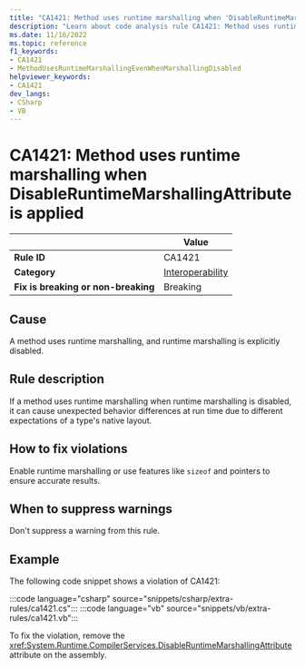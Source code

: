 ```yaml
---
title: "CA1421: Method uses runtime marshalling when 'DisableRuntimeMarshallingAttribute' is applied"
description: "Learn about code analysis rule CA1421: Method uses runtime marshalling when 'DisableRuntimeMarshallingAttribute' is applied"
ms.date: 11/16/2022
ms.topic: reference
f1_keywords:
- CA1421
- MethodUsesRuntimeMarshallingEvenWhenMarshallingDisabled
helpviewer_keywords:
- CA1421
dev_langs:
- CSharp
- VB
---
```

# CA1421: Method uses runtime marshalling when DisableRuntimeMarshallingAttribute is applied

|                                     | Value                                            |
| ----------------------------------- | ------------------------------------------------ |
| **Rule ID**                         | CA1421                                           |
| **Category**                        | [Interoperability](interoperability-warnings.md) |
| **Fix is breaking or non-breaking** | Breaking                                         |

## Cause

A method uses runtime marshalling, and runtime marshalling is explicitly disabled.

## Rule description

If a method uses runtime marshalling when runtime marshalling is disabled, it can cause unexpected behavior differences at run time due to different expectations of a type's native layout.

## How to fix violations

Enable runtime marshalling or use features like `sizeof` and pointers to ensure accurate results.

## When to suppress warnings

Don't suppress a warning from this rule.

## Example

The following code snippet shows a violation of CA1421:

:::code language="csharp" source="snippets/csharp/extra-rules/ca1421.cs":::
:::code language="vb" source="snippets/vb/extra-rules/ca1421.vb":::

To fix the violation, remove the <xref:System.Runtime.CompilerServices.DisableRuntimeMarshallingAttribute> attribute on the assembly.
